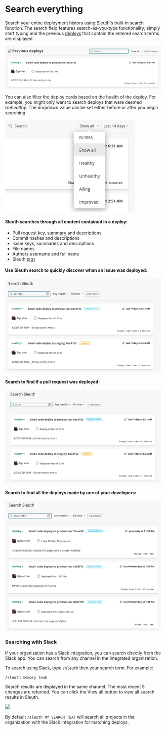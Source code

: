 # Search everything

Search your entire deployment history using Sleuth's built-in search function. The search field features  search-as-you-type functionality; simply start typing and the previous [deploys](../deploy-cards.md) that contain the entered search terms are displayed. 

![](../../.gitbook/assets/sleuth-sleuth-2021-01-31-15-15-49.png)

You can also filter the deploy cards based on the health of the deploy. For example, you might only want to search deploys that were deemed _Unhealthy_. The dropdown value can be set either before or after you begin searching. 

![](../../.gitbook/assets/sleuth-sleuth-2021-01-31-15-17-19.png)

#### Sleuth searches through all content contained in a deploy:

* Pull request key, summary and descriptions
* Commit hashes and descriptions
* Issue keys, summaries and descriptions
* File names
* Authors username and full name
* Sleuth [tags](tags.md)

#### Use Sleuth search to quickly discover when an issue was deployed:

![](../../.gitbook/assets/sleuth-search-sleuth-2021-01-31-15-24-58.png)

#### Search to find if a pull request was deployed:

![](../../.gitbook/assets/sleuth-search-sleuth-2021-01-31-15-26-43.png)

#### Search to find all the deploys made by one of your developers:

![](../../.gitbook/assets/sleuth-search-sleuth-2021-01-31-15-27-37.png)

### Searching with Slack

If your organization has a Slack integration, you can search directly from the Slack app. You can search from any channel in the integrated organization. 

To search using Slack, type `/sleuth` then your search term. For example:

```text
/sleuth memory leak 
```

Search results are displayed in the same channel. The most recent 5 changes are returned. You can click the View all button to view all search results in Sleuth.

![](https://img.announcekit.app/c7ffa9371e0cceec595ff6dd4e532fc4?s=7190d548eec84959d4d185c1b435b101)

By default `/sleuth MY SEARCH TEXT` will search all projects in the organization with the Slack integration for matching deploys.

